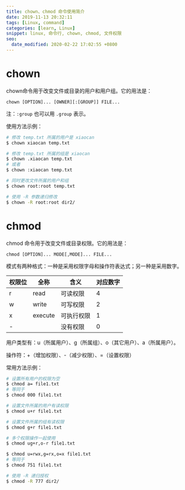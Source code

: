 ```yaml
---
title: chown、chmod 命令使用简介
date: 2019-11-13 20:32:11
tags: [Linux, command]
categories: [learn, Linux]
snippet: linux, 命令行, chown, chmod, 文件权限
seo:
  date_modified: 2020-02-22 17:02:55 +0800
---
```


# chown
chown命令用于改变文件或目录的用户和用户组。它的用法是：
```
chown [OPTION]... [OWNER][:[GROUP]] FILE...
```
注：`:group` 也可以用 `.group` 表示。

使用方法示例：
```bash
# 修改 temp.txt 所属的用户是 xiaocan
$ chown xiaocan temp.txt

# 修改 temp.txt 所属的组是 xiaocan
$ chown .xiaocan temp.txt
# 或者
$ chown :xiaocan temp.txt

# 同时更改文件所属的用户和组
$ chown root:root temp.txt

# 使用 -R 参数递归修改
$ chown -R root:root dir2/
```

# chmod
chmod 命令用于改变文件或目录权限。它的用法是：
```
chmod [OPTION]... MODE[,MODE]... FILE...
```
模式有两种格式：一种是采用权限字母和操作符表达式；另一种是采用数字。

| 权限位 | 全称 | 含义 | 对应数字 |
|----|----|----|---|
|r | read | 可读权限 | 4 |
|w | write | 可写权限 | 2 |
|x | execute | 可执行权限 | 1 |
|- |   | 没有权限 | 0 |

用户类型有：u（所属用户）、g（所属组）、o（其它用户）、a（所属用户）。

操作符：+（增加权限）、-（减少权限）、=（设置权限）

常用方法示例：
```bash
# 设置所有用户的权限为空
$ chmod a= file1.txt
# 等同于
$ chmod 000 file1.txt

# 设置文件所属的用户有读权限
$ chmod u+r file1.txt

# 设置文件所属的组有读权限
$ chmod g+r file1.txt

# 多个权限操作一起使用
$ chmod ug+r,o-r file1.txt

$ chmod u=rwx,g=rx,o=x file1.txt
# 等同于
$ chmod 751 file1.txt

# 使用 -R 递归授权
$ chmod -R 777 dir2/
```

